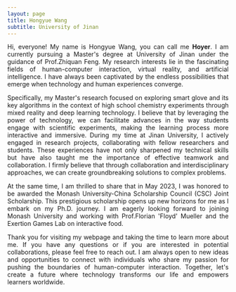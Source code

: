 ```yaml
---
layout: page
title: Hongyue Wang
subtitle: University of Jinan
---
```



<p style="text-align:justify">Hi, everyone! My name is Hongyue Wang, you can call me <b>Hoyer</b>. I am currently pursuing a Master's degree at University of Jinan under the guidance of Prof.Zhiquan Feng. My research interests lie in the fascinating fields of human-computer interaction, virtual reality, and artificial intelligence. I have always been captivated by the endless possibilities that emerge when technology and human experiences converge.</p>

<p style="text-align:justify">Specifically, my Master's research focused on exploring smart glove and its key algorithms in the context of high school chemistry experiments through mixed reality and deep learning technology. I believe that by leveraging the power of technology, we can facilitate advances in the way students engage with scientific experiments, making the learning process more interactive and immersive. During my time at Jinan University, I actively engaged in research projects, collaborating with fellow researchers and students. These experiences have not only sharpened my technical skills but have also taught me the importance of effective teamwork and collaboration. I firmly believe that through collaboration and interdisciplinary approaches, we can create groundbreaking solutions to complex problems.</p>

<p style="text-align:justify">At the same time, I am thrilled to share that in May 2023, I was honored to be awarded the Monash University-China Scholarship Council (CSC) Joint Scholarship. This prestigious scholarship opens up new horizons for me as I embark on my Ph.D. journey. I am eagerly looking forward to joining Monash University and working with Prof.Florian 'Floyd' Mueller and the Exertion Games Lab on interactive food.</p>

<p style="text-align:justify">Thank you for visiting my webpage and taking the time to learn more about me. If you have any questions or if you are interested in potential collaborations, please feel free to reach out. I am always open to new ideas and opportunities to connect with individuals who share my passion for pushing the boundaries of human-computer interaction. Together, let's create a future where technology transforms our life and empowers learners worldwide.</p>



